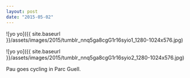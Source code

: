 ```yaml
---
layout: post
date: "2015-05-02"
---
```


![yo yo]({{ site.baseurl }}/assets/images/2015/tumblr_nnq5ga8cgG1r16syio1_1280-1024x576.jpg)

![yo yo]({{ site.baseurl }}/assets/images/2015/tumblr_nnq5ga8cgG1r16syio2_1280-1024x576.jpg)

Pau goes cycling in Parc Guell.

